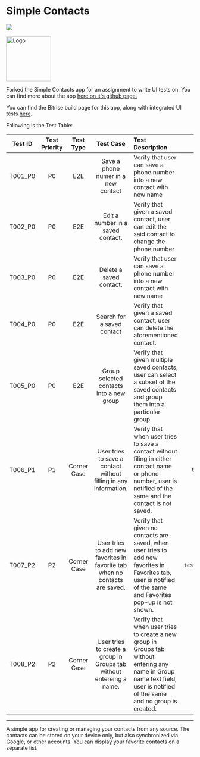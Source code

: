 # Simple Contacts
<img src="https://app.bitrise.io/app/f66adee587e39430/status.svg?token=pLbYUTForaJ0eMCleHacaA&branch=master"/>

<br>
<br>

<img alt="Logo" src="fastlane/metadata/android/en-US/images/icon.png" width="120" />


Forked the Simple Contacts app for an assignment to write UI tests on. You can find more about 
the app <a href='https://github.com/SimpleMobileTools/Simple-Contacts'>here on it's github page.</a>

You can find the Bitrise build page for this app, along with integrated UI tests <a href='https://app.bitrise.io/app/9c43abc294548403'>here</a>.

Following is the Test Table: 

| Test ID  | Test Priority | Test Type | Test Case | Test Description| Test Method |
|:-------------:|:-------------:|:-------------:|:-------------:|:-------------|:-------------:|
| T001_P0 | P0 | E2E | Save a phone numer in a new contact | Verify that user can save a phone number into a new contact with new name | `test_E2E_AddContactToContactsList` |
| T002_P0 | P0 | E2E | Edit a number in a saved contact. | Verify that given a saved contact, user can edit the said contact to change the phone number | `test_E2E_EditContactInContactsList` |
| T003_P0 | P0 | E2E | Delete a saved contact. | Verify that user can save a phone number into a new contact with new name | `test_E2E_DeleteContactInContactsList` |
| T004_P0 | P0 | E2E | Search for a saved contact | Verify that given a saved contact, user can delete the aforementioned contact. | `test_E2E_SearchContactInContactsList` |
| T005_P0 | P0 | E2E | Group selected contacts into a new group | Verify that given multiple saved contacts, user can select a subset of the saved contacts and group them into a particular group | `test_E2E_ContactGroupingInContactsList` |
| T006_P1 | P1 | Corner Case | User tries to save a contact without filling in any information. | Verify that when user tries to save a contact without filing in either contact name or phone number, user is notified of the same and the contact is not saved. | `test_CornerCase_SaveContactWithoutAnyInfo` |
| T007_P2 | P2 | Corner Case | User tries to add new favorites in favorite tab when no contacts are saved. | Verify that given no contacts are saved, when user tries to add new favorites in Favorites tab, user is notified of the same and Favorites pop-up is not shown. | `test_CornerCase_AddFavoriteWhenNoContactsSaved` |
| T008_P2 | P2 | Corner Case | User tries to create a group in Groups tab without entereing a name. | Verify that when user tries to create a new group in Groups tab without entering any name in Group name text field, user is notified of the same and no group is created. | `test_CornerCase_AddNewGroupWithoutName` |



---

A simple app for creating or managing your contacts from any source. The contacts can be stored on your device only, but also synchronized via Google, or other accounts. You can display your favorite contacts on a separate list.